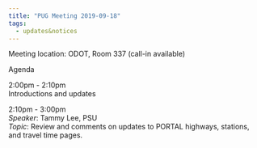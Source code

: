 ```yaml
---
title: "PUG Meeting 2019-09-18"
tags:
  - updates&notices
---
```

Meeting location: ODOT, Room 337 (call-in available)  

Agenda  

2:00pm - 2:10pm  
Introductions and updates

2:10pm - 3:00pm  
_Speaker_: Tammy Lee, PSU  
_Topic_: Review and comments on updates to PORTAL highways, stations, and travel time pages.
